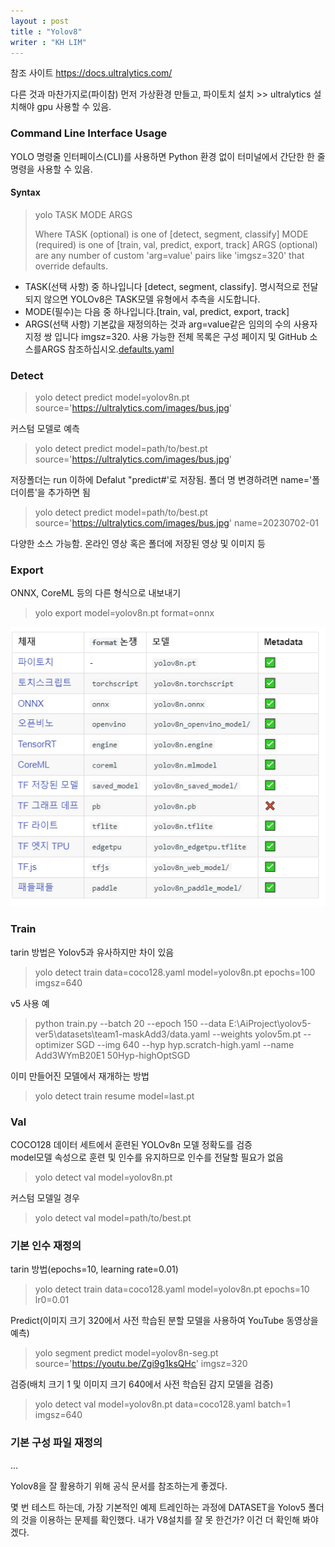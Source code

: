 ```yaml
---
layout : post
title : "Yolov8"
writer : "KH LIM"
---
```


참조 사이트 <https://docs.ultralytics.com/> 


다른 것과 마찬가지로(파이참) 먼저 가상환경 만들고, 파이토치 설치 >> ultralytics 설치해야 gpu 사용할 수 있음. 

### Command Line Interface Usage

YOLO 명령줄 인터페이스(CLI)를 사용하면 Python 환경 없이 터미널에서 간단한 한 줄 명령을 사용할 수 있음.  

#### Syntax
> yolo TASK MODE ARGS
>
> Where   TASK (optional) is one of [detect, segment, classify]
>        MODE (required) is one of [train, val, predict, export, track]
>        ARGS (optional) are any number of custom 'arg=value' pairs like 'imgsz=320' that override defaults.
- TASK(선택 사항) 중 하나입니다 [detect, segment, classify]. 명시적으로 전달되지 않으면 YOLOv8은 TASK모델 유형에서 추측을 시도합니다.
- MODE(필수)는 다음 중 하나입니다.[train, val, predict, export, track]
- ARGS(선택 사항) 기본값을 재정의하는 것과 arg=value같은 임의의 수의 사용자 지정 쌍 입니다 imgsz=320. 사용 가능한 전체 목록은 구성 페이지 및 GitHub 소스를ARGS 참조하십시오.[defaults.yaml](https://github.com/ultralytics/ultralytics/blob/main/ultralytics/yolo/cfg/default.yaml)


### Detect
> yolo detect predict model=yolov8n.pt source='https://ultralytics.com/images/bus.jpg'

커스텀 모델로 예측
> yolo detect predict model=path/to/best.pt source='https://ultralytics.com/images/bus.jpg'

저장폴더는 run 이하에 Defalut "predict#'로 저장됨. 
폴더 명 변경하려면 name='폴더이름'을 추가하면 됨
> yolo detect predict model=path/to/best.pt source='https://ultralytics.com/images/bus.jpg' name=20230702-01

다양한 소스 가능함. 온라인 영상 혹은 폴더에 저장된 영상 및 이미지 등
   
   
### Export
ONNX, CoreML 등의 다른 형식으로 내보내기
> yolo export model=yolov8n.pt format=onnx

![](_img/export.png)


### Train
tarin 방법은 Yolov5과 유사하지만 차이 있음
> yolo detect train data=coco128.yaml model=yolov8n.pt epochs=100 imgsz=640

v5 사용 예
> python train.py --batch 20 --epoch 150 --data E:\AiProject\yolov5-ver5\datasets\team1-maskAdd3/data.yaml --weights yolov5m.pt --optimizer SGD --img 640 --hyp hyp.scratch-high.yaml --name Add3WYmB20E1
50Hyp-highOptSGD

이미 만들어진 모델에서 재개하는 방법
> yolo detect train resume model=last.pt

### Val
COCO128 데이터 세트에서 훈련된 YOLOv8n 모델 정확도를 검증   
model모델 속성으로 훈련 및 인수를 유지하므로 인수를 전달할 필요가 없음   
> yolo detect val model=yolov8n.pt

커스텀 모델일 경우
> yolo detect val model=path/to/best.pt
   
     
### 기본 인수 재정의
tarin 방법(epochs=10, learning rate=0.01)
> yolo detect train data=coco128.yaml model=yolov8n.pt epochs=10 lr0=0.01

Predict(이미지 크기 320에서 사전 학습된 분할 모델을 사용하여 YouTube 동영상을 예측)
> yolo segment predict model=yolov8n-seg.pt source='https://youtu.be/Zgi9g1ksQHc' imgsz=320

검증(배치 크기 1 및 이미지 크기 640에서 사전 학습된 감지 모델을 검증)
> yolo detect val model=yolov8n.pt data=coco128.yaml batch=1 imgsz=640

### 기본 구성 파일 재정의
...

Yolov8을 잘 활용하기 위해 공식 문서를 참조하는게 좋겠다.   

몇 번 테스트 하는데, 가장 기본적인 예제 트레인하는 과정에 DATASET을 Yolov5 폴더의 것을 이용하는 문제를 확인했다. 
내가 V8설치를 잘 못 한건가? 
이건 더 확인해 봐야 겠다.





